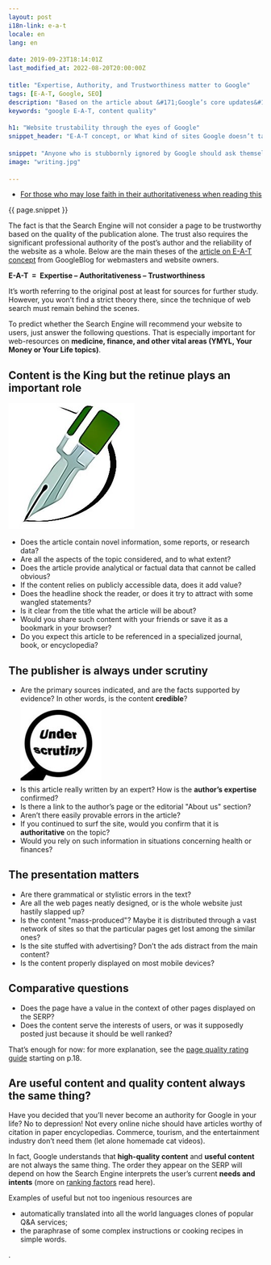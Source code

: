 ```yaml
---
layout: post
i18n-link: e-a-t
locale: en
lang: en

date: 2019-09-23T18:14:01Z
last_modified_at: 2022-08-20T20:00:00Z

title: "Expertise, Authority, and Trustworthiness matter to Google"
tags: [E-A-T, Google, SEO]
description: "Based on the article about &#171;Google’s core updates&#187; from webmasters.googleblog.com, Aug 2019. Anyone who is stubbornly ignored by Google should ask themselves a series of questions.."
keywords: "google E-A-T, content quality"

h1: "Website trustability through the eyes of Google"
snippet_header: "E-A-T concept, or What kind of sites Google doesn’t take seriously"

snippet: "Anyone who is stubbornly ignored by Google should ask themselves a series of questions.  It’s better to answer honestly, having checked in advance what pages are winning on the SERP for target search queries."
image: "writing.jpg"

---
```


<ul class="toc txt-right"><li><a href="#fin">For those who may lose faith in their authoritativeness when reading this</a></li> </ul>
<div>
  <p>{{ page.snippet }}</p>
  <p>The fact is that the Search Engine will not consider a page to be trustworthy based on the quality of the publication alone. The trust also requires the significant professional authority of the post’s author and the reliability of the website as a whole. Below are the main theses of the <a href="https://webmasters.googleblog.com/2019/08/core-updates.html" rel="noopener">article on E-A-T concept</a> from GoogleBlog for webmasters and website owners.</p>
  <p class="txt-center"><strong>E-A-T &nbsp;=&nbsp; Expertise – Authoritativeness – Trustworthiness</strong></p>
  <p>It’s worth referring to the original post at least for sources for further study. However, you won’t find a strict theory there, since the technique of web search must remain behind the scenes.</p>
  <p>To predict whether the Search Engine will recommend your website to users, just answer the following questions. That is especially important for web-resources on <strong>medicine, finance, and other vital areas (YMYL, Your Money or Your Life topics)</strong>.</p>
</div>
<h2>Content is the King but the retinue plays an important role</h2>
<p><img class="fullscreen-right" src="/images/posts/writing.jpg" alt="Text content" loading="lazy" width="250" height="250"></p>
<ul>
  <li>Does the article contain novel information, some reports, or research data?</li>
  <li>Are all the aspects of the topic considered, and to what extent?</li>
  <li>Does the article provide analytical or factual data that cannot be called obvious?</li>
  <li>If the content relies on publicly accessible data, does it add value?</li>
  <li>Does the headline shock the reader, or does it try to attract with some wangled statements?</li>
  <li>Is it clear from the title what the article will be about?</li>
  <li>Would you share such content with your friends or save it as a bookmark in your browser?</li>
  <li>Do you expect this article to be referenced in a specialized journal, book, or encyclopedia?</li>
</ul>
<h2>The publisher is always under scrutiny</h2>
<ul>
  <li>Are the primary sources indicated, and are the facts supported by evidence? In other words, is the content <strong>credible</strong>? <img class="fl-left" src="/images/posts/under-scrutiny.jpg" alt="Content publisher is under scrutiny" loading="lazy" width="160" height="160"></li>
  <li>Is this article really written by an expert? How is the <strong>author’s expertise</strong> confirmed?</li>
  <li>Is there a link to the author’s page or the editorial "About us" section?</li>
  <li>Aren’t there easily provable errors in the article?</li>
  <li>If you continued to surf the site, would you confirm that it is <strong>authoritative</strong> on the topic?</li>
  <li>Would you rely on such information in situations concerning health or finances?</li>
</ul>
<h2>The presentation matters</h2>
<ul>
  <li>Are there grammatical or stylistic errors in the text?</li>
  <li>Are all the web pages neatly designed, or is the whole website just hastily slapped up?</li>
  <li>Is the content "mass-produced"? Maybe it is distributed through a vast network of sites so that the particular pages get lost among the similar ones?</li>
  <li>Is the site stuffed with advertising? Don’t the ads distract from the main content?</li>
  <li>Is the content properly displayed on most mobile devices?</li>
</ul>
<h2>Comparative questions</h2>
<ul>
  <li>Does the page have a value in the context of other pages displayed on the SERP?</li>
  <li>Does the content serve the interests of users, or was it supposedly posted just because it should be well ranked?</li>
</ul>
<p>That’s enough for now: for more explanation, see the <a href="https://static.googleusercontent.com/media/guidelines.raterhub.com/en//searchqualityevaluatorguidelines.pdf" rel="noopener" target="_blank">page quality rating guide</a> starting on p.18.</p>
<h2 id="fin">Are useful content and quality content always the same thing?</h2>
<p>Have you decided that you’ll never become an authority for Google in your life? No to depression! Not every online niche should have articles worthy of citation in paper encyclopedias. Commerce, tourism, and the entertainment industry don’t need them (let alone homemade cat videos).</p>
<p>In fact, Google understands that <strong>high-quality content</strong> and <strong>useful content</strong> are not always the same thing. The order they appear on the SERP will depend on how the Search Engine interprets the user’s current <b>needs and intents</b> (more on <a href="{{site.url}}/how-do-google-algorithms-work">ranking factors</a> read here).</p>

<p>Examples of useful but not too ingenious resources are</p>
<ul>
  <li>automatically translated into all the world languages clones of popular Q&A services;</li>
  <li>the paraphrase of some complex instructions or cooking recipes in simple words.</li>
</ul>.
